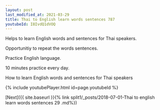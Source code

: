 ```yaml
---
layout: post
last_modified_at: 2021-03-29
title: Thai to English learn words sentences 787 
youtubeId: I8IvdQ1dVOQ
---
```

 
 
Helps to learn English words and sentences for Thai speakers.

Opportunitiy to repeat the words sentences. 

Practice English language. 
 
10 minutes practice every day. 
 
How to learn English words and sentences for Thai speakers 
 
{% include youtubePlayer.html id=page.youtubeId %}
 
 
[Next]({{ site.baseurl }}{% link  split1/_posts/2018-07-01-Thai to english learn words sentences 29 .md%})
 
